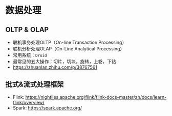 # 数据处理

## OLTP & OLAP

- 联机事务处理OLTP（On-line Transaction Processing）
- 联机分析处理OLAP（On-Line Analytical Processing）
- 常用系统：`Druid`
- 最常见的五大操作：切片，切块，旋转，上卷，下钻
- <https://zhuanlan.zhihu.com/p/38767561>

## 批式&流式处理框架

- Flink: <https://nightlies.apache.org/flink/flink-docs-master/zh/docs/learn-flink/overview/>
- Spark: <https://spark.apache.org/>
